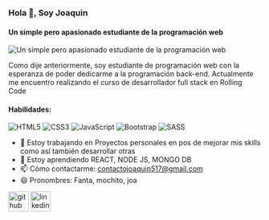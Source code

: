 ### Hola 👋, Soy Joaquin
#### Un simple pero apasionado estudiante de la programación web
![Un simple pero apasionado estudiante de la programación web](https://imgs.search.brave.com/J6rW3SZiBEtvB5eU-nbuWEyW6kdjySztPwU1uBJ3n88/rs:fit:1200:1200:1/g:ce/aHR0cHM6Ly9pbWFn/ZXMuZGVzaWdudHJl/bmRzLmNvbS93cC1j/b250ZW50L3VwbG9h/ZHMvMjAxNS8xMi8x/MDA2NDYyMy9TcGFj/ZS1CYWNrZ3JvdW5k/czE1LmpwZw)

Como dije anteriormente, soy estudiante de programación web con la esperanza de poder dedicarme a la programación back-end. Actualmente me encuentro realizando el curso de desarrollador full stack en Rolling Code

#### Habilidades: 
![HTML5](https://img.shields.io/badge/html5-%23E34F26.svg?style=for-the-badge&logo=html5&logoColor=white) ![CSS3](https://img.shields.io/badge/css3-%231572B6.svg?style=for-the-badge&logo=css3&logoColor=white) ![JavaScript](https://img.shields.io/badge/javascript-%23323330.svg?style=for-the-badge&logo=javascript&logoColor=%23F7DF1E) ![Bootstrap](https://img.shields.io/badge/bootstrap-%23563D7C.svg?style=for-the-badge&logo=bootstrap&logoColor=white) ![SASS](https://img.shields.io/badge/SASS-hotpink.svg?style=for-the-badge&logo=SASS&logoColor=white)

- 🔭 Estoy trabajando en Proyectos personales en pos de mejorar mis skills como así también desarrollar otras 
- 🌱 Estoy aprendiendo REACT, NODE JS, MONGO DB 
- 📫 Cómo contactarme: contactojoaquin517@gmail.com 
- 😄 Pronombres: Fanta, mochito, joa 


[<img src='https://cdn.jsdelivr.net/npm/simple-icons@3.0.1/icons/github.svg' alt='github' height='40'>](https://github.com/https://github.com/Fanta-97)  [<img src='https://cdn.jsdelivr.net/npm/simple-icons@3.0.1/icons/linkedin.svg' alt='linkedin' height='40'>](https://www.linkedin.com/in/https://www.linkedin.com/in/joaquin-navarro-6a432a268//)  

